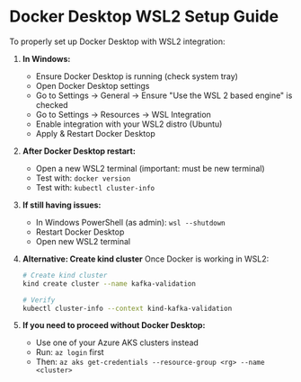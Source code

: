 # Docker Desktop WSL2 Setup Guide

To properly set up Docker Desktop with WSL2 integration:

1. **In Windows:**
   - Ensure Docker Desktop is running (check system tray)
   - Open Docker Desktop settings
   - Go to Settings → General → Ensure "Use the WSL 2 based engine" is checked
   - Go to Settings → Resources → WSL Integration
   - Enable integration with your WSL2 distro (Ubuntu)
   - Apply & Restart Docker Desktop

2. **After Docker Desktop restart:**
   - Open a new WSL2 terminal (important: must be new terminal)
   - Test with: `docker version`
   - Test with: `kubectl cluster-info`

3. **If still having issues:**
   - In Windows PowerShell (as admin): `wsl --shutdown`
   - Restart Docker Desktop
   - Open new WSL2 terminal

4. **Alternative: Create kind cluster**
   Once Docker is working in WSL2:
   ```bash
   # Create kind cluster
   kind create cluster --name kafka-validation
   
   # Verify
   kubectl cluster-info --context kind-kafka-validation
   ```

5. **If you need to proceed without Docker Desktop:**
   - Use one of your Azure AKS clusters instead
   - Run: `az login` first
   - Then: `az aks get-credentials --resource-group <rg> --name <cluster>`
